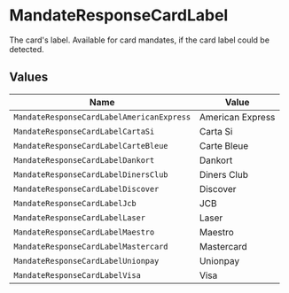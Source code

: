 # MandateResponseCardLabel

The card's label. Available for card mandates, if the card label could be detected.


## Values

| Name                                      | Value                                     |
| ----------------------------------------- | ----------------------------------------- |
| `MandateResponseCardLabelAmericanExpress` | American Express                          |
| `MandateResponseCardLabelCartaSi`         | Carta Si                                  |
| `MandateResponseCardLabelCarteBleue`      | Carte Bleue                               |
| `MandateResponseCardLabelDankort`         | Dankort                                   |
| `MandateResponseCardLabelDinersClub`      | Diners Club                               |
| `MandateResponseCardLabelDiscover`        | Discover                                  |
| `MandateResponseCardLabelJcb`             | JCB                                       |
| `MandateResponseCardLabelLaser`           | Laser                                     |
| `MandateResponseCardLabelMaestro`         | Maestro                                   |
| `MandateResponseCardLabelMastercard`      | Mastercard                                |
| `MandateResponseCardLabelUnionpay`        | Unionpay                                  |
| `MandateResponseCardLabelVisa`            | Visa                                      |